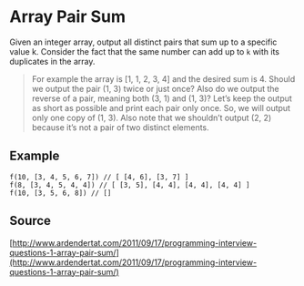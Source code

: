 # Array Pair Sum

Given an integer array, output all distinct pairs that sum up to a specific value k. Consider the fact that the same
number can add up to `k` with its duplicates in the array.

> For example the array is [1, 1, 2, 3, 4] and the desired sum is 4. Should we output the pair (1, 3) twice or just once? Also do we output the reverse of a pair, meaning both (3, 1) and (1, 3)? Let’s keep the output as short as possible and print each pair only once. So, we will output only one copy of (1, 3). Also note that we shouldn’t output (2, 2) because it’s not a pair of two distinct elements.

## Example

```
f(10, [3, 4, 5, 6, 7]) // [ [4, 6], [3, 7] ]
f(8, [3, 4, 5, 4, 4]) // [ [3, 5], [4, 4], [4, 4], [4, 4] ]
f(10, [3, 5, 6, 8]) // []
```

## Source

[http://www.ardendertat.com/2011/09/17/programming-interview-questions-1-array-pair-sum/](http://www.ardendertat.com/2011/09/17/programming-interview-questions-1-array-pair-sum/)
